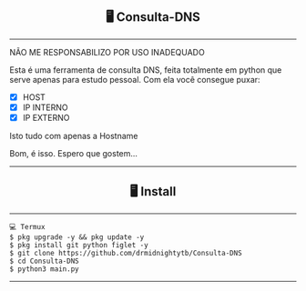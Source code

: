 # <h2 align="center">🖥 Consulta-DNS</h2>
---------------------------------------------------------------------------
NÃO ME RESPONSABILIZO POR USO INADEQUADO

Esta é uma ferramenta de consulta DNS, feita totalmente em python que serve apenas para  estudo pessoal.
Com ela você consegue puxar:

- [x] HOST
- [x] IP INTERNO
- [x] IP EXTERNO

Isto tudo com apenas a Hostname

Bom, é isso. Espero que gostem...

---------------------------------------------------------------------------

<h2 align="center">🖥 Install</h2>

---------------------------------------------------------------------------

```
💻 Termux
$ pkg upgrade -y && pkg update -y
$ pkg install git python figlet -y
$ git clone https://github.com/drmidnightytb/Consulta-DNS
$ cd Consulta-DNS
$ python3 main.py
```

---------------------------------------------------------------------------
